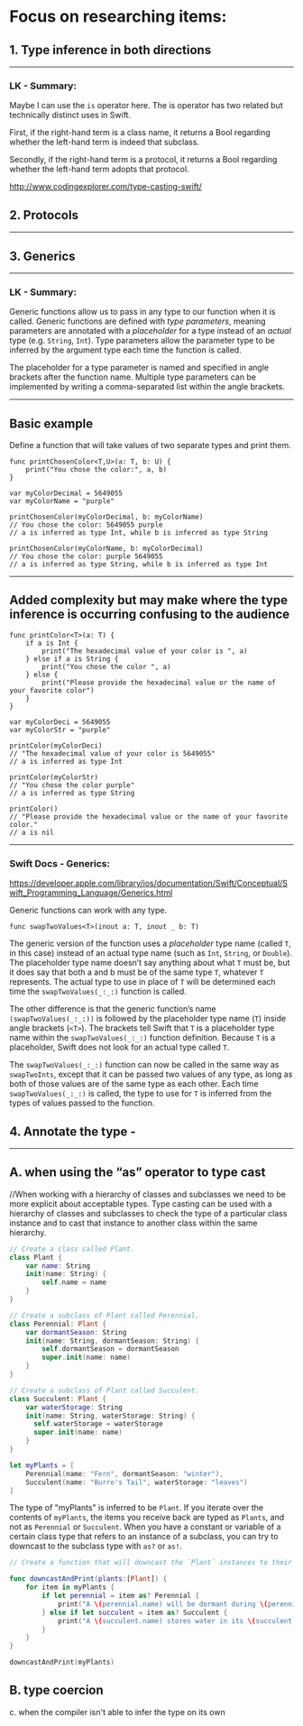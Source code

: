 # Focus on researching items:

## 1. Type inference in both directions
_________________________
### LK - Summary:
Maybe I can use the `is` operator here.
The is operator has two related but technically distinct uses in Swift.

First, if the right-hand term is a class name, it returns a Bool regarding whether the left-hand term is indeed that subclass.

Secondly, if the right-hand term is a protocol, it returns a Bool regarding whether the left-hand term adopts that protocol.

http://www.codingexplorer.com/type-casting-swift/

## 2. Protocols
_________________________



## 3. Generics
_________________________

### LK - Summary:
Generic functions allow us to pass in any type to our function when it is called. Generic functions are defined with *type parameters*, meaning parameters are annotated with a *placeholder* for a type instead of an *actual* type (e.g. `String`, `Int`). Type parameters allow the parameter type to be inferred by the argument type each time the function is called.

The placeholder for a type parameter is named and specified in angle brackets after the function name. Multiple type parameters can be implemented by writing a comma-separated list within the angle brackets.

--------------
Basic example
--------------
Define a function that will take values of two separate types and print them.
```
func printChosenColor<T,U>(a: T, b: U) {
    print("You chose the color:", a, b)
}

var myColorDecimal = 5649055
var myColorName = "purple"

printChosenColor(myColorDecimal, b: myColorName)
// You chose the color: 5649055 purple
// a is inferred as type Int, while b is inferred as type String

printChosenColor(myColorName, b: myColorDecimal)
// You chose the color: purple 5649055
// a is inferred as type String, while b is inferred as type Int
```

--------------
Added complexity but may make where the type inference is occurring confusing to the audience
--------------
```
func printColor<T>(a: T) {
    if a is Int {
        print("The hexadecimal value of your color is ", a)
    } else if a is String {
        print("You chose the color ", a)
    } else {
        print("Please provide the hexadecimal value or the name of your favorite color")
    }
}

var myColorDeci = 5649055
var myColorStr = "purple"

printColor(myColorDeci)
// "The hexadecimal value of your color is 5649055"
// a is inferred as type Int

printColor(myColorStr)
// "You chose the color purple"
// a is inferred as type String

printColor()
// "Please provide the hexadecimal value or the name of your favorite color."
// a is nil
```

--------------------------------------
### Swift Docs -  Generics:
https://developer.apple.com/library/ios/documentation/Swift/Conceptual/Swift_Programming_Language/Generics.html

Generic functions can work with any type.

`func swapTwoValues<T>(inout a: T, inout _ b: T)`

The generic version of the function uses a *placeholder* type name (called `T`, in this case) instead of an actual type name (such as `Int`, `String`, or `Double`). The placeholder type name doesn’t say anything about what `T` must be, but it does say that both a and b must be of the same type `T`, whatever `T` represents. The actual type to use in place of `T` will be determined each time the `swapTwoValues(_:_:)` function is called.

The other difference is that the generic function’s name `(swapTwoValues(_:_:))` is followed by the placeholder type name (`T`) inside angle brackets (`<T>`). The brackets tell Swift that `T` is a placeholder type name within the `swapTwoValues(_:_:)` function definition. Because `T` is a placeholder, Swift does not look for an actual type called `T`.

The `swapTwoValues(_:_:)` function can now be called in the same way as `swapTwoInts`, except that it can be passed two values of any type, as long as both of those values are of the same type as each other. Each time `swapTwoValues(_:_:)` is called, the type to use for `T` is inferred from the types of values passed to the function.

## 4. Annotate the type -
_________________________

  A. when using the “as” operator to type cast
  -----------------
  //When working with a hierarchy of classes and subclasses we need to be more explicit about acceptable types. Type casting can be used with a hierarchy of classes and subclasses to check the type of a particular class instance and to cast that instance to another class within the same hierarchy.

```swift
// Create a class called Plant.
class Plant {
    var name: String
    init(name: String) {
        self.name = name
    }
}

// Create a subclass of Plant called Perennial.
class Perennial: Plant {
    var dormantSeason: String
    init(name: String, dormantSeason: String) {
        self.dormantSeason = dormantSeason
        super.init(name: name)
    }
}

// Create a subclass of Plant called Succulent.
class Succulent: Plant {
    var waterStorage: String
    init(name: String, waterStorage: String) {
      self.waterStorage = waterStorage
      super.init(name: name)
    }
}

let myPlants = [
    Perennial(name: "Fern", dormantSeason: "winter"),
    Succulent(name: "Burro's Tail", waterStorage: "leaves")
]
```

The type of "myPlants" is inferred to be `Plant`. If you iterate over the contents of `myPlants`, the items you receive back are typed as `Plants`, and not as `Perennial` or `Succulent`. When you have a constant or variable of a certain class type that refers to an instance of a subclass, you can try to downcast to the subclass type with `as?` or `as!`.

```swift
// Create a function that will downcast the `Plant` instances to their subclasses and access a property from their individual class.

func downcastAndPrint(plants:[Plant]) {
    for item in myPlants {
        if let perennial = item as? Perennial {
            print("A \(perennial.name) will be dormant during \(perennial.dormantSeason).")
        } else if let succulent = item as? Succulent {
            print("A \(succulent.name) stores water in its \(succulent.waterStorage).")
        }
    }
}

downcastAndPrint(myPlants)
```

  B. type coercion
  -----------------

  c. when the compiler isn't able to infer the type on its own
